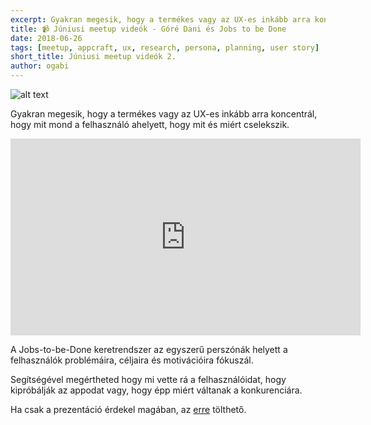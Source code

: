 ```yaml
---
excerpt: Gyakran megesik, hogy a termékes vagy az UX-es inkább arra koncentrál, hogy mit mond a felhasználó ahelyett, hogy mit és miért cselekszik.
title: 📹 Júniusi meetup videók - Góré Dani és Jobs to be Done
date: 2018-06-26
tags: [meetup, appcraft, ux, research, persona, planning, user story]
short_title: Júniusi meetup videók 2.
author: ogabi
---
```


![alt text](https://appcraft.hu/assets/img/meetup-2018-june-19-02.png)

Gyakran megesik, hogy a termékes vagy az UX-es inkább arra koncentrál, hogy mit mond a felhasználó ahelyett, hogy mit és miért cselekszik.

<iframe width="560" height="315" src="https://www.youtube.com/embed/jn9d6uniZH0" frameborder="0" allow="autoplay; encrypted-media" allowfullscreen></iframe>

A Jobs-to-be-Done keretrendszer az egyszerű perszónák helyett a felhasználók problémáira, céljaira és motivációira fókuszál.

Segítségével megértheted hogy mi vette rá a felhasználóidat, hogy kipróbálják az appodat vagy, hogy épp miért váltanak a konkurenciára.

Ha csak a prezentáció érdekel magában, az [erre](http://bit.ly/acm-18june-ppt-03) tölthető.
